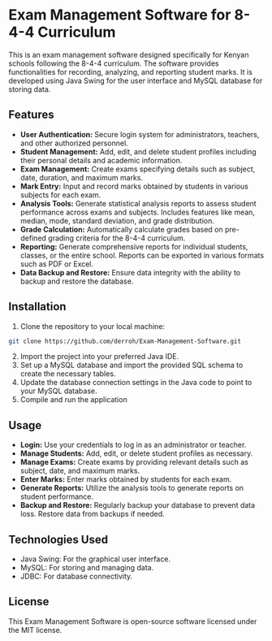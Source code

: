 # Exam Management Software for 8-4-4 Curriculum

This is an exam management software designed specifically for Kenyan schools following the 8-4-4 curriculum. The software provides functionalities for recording, analyzing, and reporting student marks. It is developed using Java Swing for the user interface and MySQL database for storing data.

## Features
- **User Authentication:** Secure login system for administrators, teachers, and other authorized personnel.
- **Student Management:** Add, edit, and delete student profiles including their personal details and academic information.
- **Exam Management:** Create exams specifying details such as subject, date, duration, and maximum marks.
- **Mark Entry:** Input and record marks obtained by students in various subjects for each exam.
- **Analysis Tools:** Generate statistical analysis reports to assess student performance across exams and subjects. Includes features like mean, median, mode, standard deviation, and grade distribution.
- **Grade Calculation:** Automatically calculate grades based on pre-defined grading criteria for the 8-4-4 curriculum.
- **Reporting:** Generate comprehensive reports for individual students, classes, or the entire school. Reports can be exported in various formats such as PDF or Excel.
- **Data Backup and Restore:** Ensure data integrity with the ability to backup and restore the database.

## Installation
1. Clone the repository to your local machine:
```bash
git clone https://github.com/derroh/Exam-Management-Software.git
 ```
2. Import the project into your preferred Java IDE.
3. Set up a MySQL database and import the provided SQL schema to create the necessary tables.
4. Update the database connection settings in the Java code to point to your MySQL database.
5. Compile and run the application

## Usage
- **Login:** Use your credentials to log in as an administrator or teacher.
- **Manage Students:** Add, edit, or delete student profiles as necessary.
- **Manage Exams:** Create exams by providing relevant details such as subject, date, and maximum marks.
- **Enter Marks:** Enter marks obtained by students for each exam.
- **Generate Reports:** Utilize the analysis tools to generate reports on student performance.
- **Backup and Restore:** Regularly backup your database to prevent data loss. Restore data from backups if needed.

## Technologies Used
- Java Swing: For the graphical user interface.
- MySQL: For storing and managing data.
- JDBC: For database connectivity.

## License
This Exam Management Software is open-source software licensed under the MIT license.
